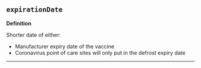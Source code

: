 ## `expirationDate`

<b>Definition</b><br>

Shorter date of either:

- Manufacturer expiry date of the vaccine
- Coronavirus point of care sites will only put in the defrost expiry date

---